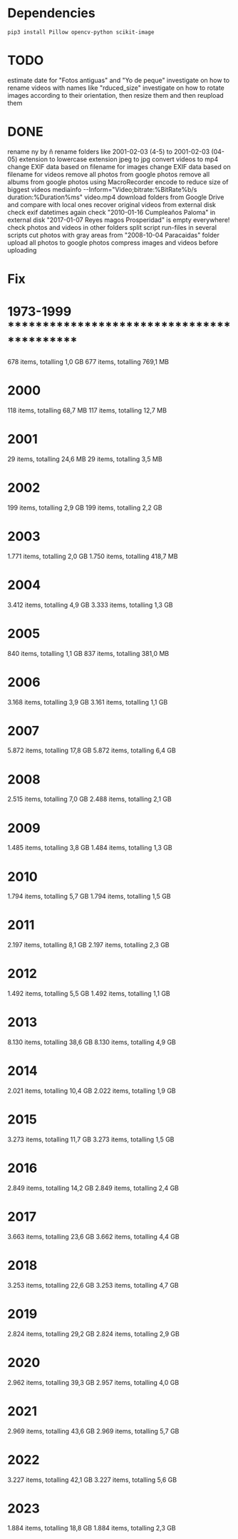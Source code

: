 # Dependencies
`pip3 install Pillow opencv-python scikit-image`

# TODO
estimate date for "Fotos antiguas" and "Yo de peque"
investigate on how to rename videos with names like "rduced_size"
investigate on how to rotate images according to their orientation, then resize them and then reupload them

# DONE
rename ny by ñ
rename folders like 2001-02-03 (4-5) to 2001-02-03 (04-05)
extension to lowercase
extension jpeg to jpg
convert videos to mp4
change EXIF data based on filename for images
change EXIF data based on filename for videos
remove all photos from google photos
remove all albums from google photos using MacroRecorder
encode to reduce size of biggest videos
  mediainfo --Inform="Video;bitrate:%BitRate%b/s duration:%Duration%ms" video.mp4
download folders from Google Drive and compare with local ones
recover original videos from external disk
check exif datetimes again
check "2010-01-16 Cumpleaños Paloma" in external disk
"2017-01-07 Reyes magos Prosperidad" is empty everywhere! check photos and videos in other folders
split script run-files in several scripts
cut photos with gray areas from "2008-10-04 Paracaidas" folder
upload all photos to google photos
  compress images and videos before uploading

Fix
===

1973-1999 ******************************************
=========
678 items, totalling 1,0 GB
677 items, totalling 769,1 MB

2000
====
118 items, totalling 68,7 MB
117 items, totalling 12,7 MB

2001
====
29 items, totalling 24,6 MB
29 items, totalling 3,5 MB

2002
====
199 items, totalling 2,9 GB
199 items, totalling 2,2 GB

2003
====
1.771 items, totalling 2,0 GB
1.750 items, totalling 418,7 MB

2004
====
3.412 items, totalling 4,9 GB
3.333 items, totalling 1,3 GB

2005
====
840 items, totalling 1,1 GB
837 items, totalling 381,0 MB

2006
====
3.168 items, totalling 3,9 GB
3.161 items, totalling 1,1 GB

2007
====
5.872 items, totalling 17,8 GB
5.872 items, totalling 6,4 GB

2008
====
2.515 items, totalling 7,0 GB
2.488 items, totalling 2,1 GB

2009
====
1.485 items, totalling 3,8 GB
1.484 items, totalling 1,3 GB

2010
====
1.794 items, totalling 5,7 GB
1.794 items, totalling 1,5 GB

2011
====
2.197 items, totalling 8,1 GB
2.197 items, totalling 2,3 GB

2012
====
1.492 items, totalling 5,5 GB
1.492 items, totalling 1,1 GB

2013
====
8.130 items, totalling 38,6 GB
8.130 items, totalling 4,9 GB

2014
====
2.021 items, totalling 10,4 GB
2.022 items, totalling 1,9 GB

2015
====
3.273 items, totalling 11,7 GB
3.273 items, totalling 1,5 GB

2016
====
2.849 items, totalling 14,2 GB
2.849 items, totalling 2,4 GB

2017
====
3.663 items, totalling 23,6 GB
3.662 items, totalling 4,4 GB

2018
====
3.253 items, totalling 22,6 GB
3.253 items, totalling 4,7 GB

2019
====
2.824 items, totalling 29,2 GB
2.824 items, totalling 2,9 GB

2020
====
2.962 items, totalling 39,3 GB
2.957 items, totalling 4,0 GB

2021
====
2.969 items, totalling 43,6 GB
2.969 items, totalling 5,7 GB

2022
====
3.227 items, totalling 42,1 GB
3.227 items, totalling 5,6 GB

2023
====
1.884 items, totalling 18,8 GB
1.884 items, totalling 2,3 GB

